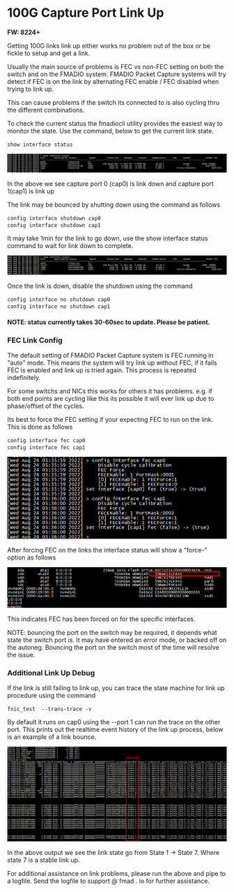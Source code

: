 # 100G Capture Port Link Up

**FW: 8224+**

Getting 100G links link up either works no problem out of the box or be fickle to setup and get a link.

Usually the main source of problems is FEC vs non-FEC setting on both the switch and on the FMADIO system. FMADIO Packet Capture systems will try detect if FEC is on the link by alternating FEC enable / FEC disabled when trying to link up.

This can cause problems if the switch its connected to is also cycling thru the different combinations.

To check the current status the fmadiocli utility provides the easiest way to monitor the state. Use the command, below to get the current link state.

```
show interface status
```

![](<../.gitbook/assets/image (9).png>)

In the above we see capture port 0 (cap0) is link down and capture port 1(cap1) is link up

The link may be bounced by shutting down using the command as follows

```
config interface shutdown cap0
config interface shutdown cap1
```

It may take 1min for the link to go down, use the show interface status command to wait for link down to complete.

![](<../.gitbook/assets/image (2) (2).png>)

Once the link is down, disable the shutdown using the command

```
config interface no shutdown cap0
config interface no shutdown cap1
```

#### NOTE: status currently takes 30-60sec to update. Please be patient.

### FEC Link Config

The default setting of FMADIO Packet Capture system is FEC running in "auto" mode. This means the system will try link up without FEC, if it fails FEC is enabled and link up is tried again. This process is repeated indefinitely.

For some switchs and NICs this works for others it has problems. e.g. if both end points are cycling like this its possible it will ever link up due to phase/offset of the cycles.

Its best to force the FEC setting if your expecting FEC to run on the link. This is done as follows

```
config interface fec cap0
config interface fec cap1
```

![](<../.gitbook/assets/image (7) (1).png>)

After forcing FEC on the links the interface status will show a "force-" option as follows

![](<../.gitbook/assets/image (5) (2).png>)

This indicates FEC has been forced on for the specific interfaces.

NOTE: bouncing the port on the switch may be required, it depends what state the switch port is. It may have entered an error mode, or backed off on the autoneg. Bouncing the port on the switch most of the time will resolve the issue.

### Additional Link Up Debug

If the link is still failing to link up, you can trace the state machine for link up procedure using the command

```
fnic_test  --trans-trace -v
```

By default it runs on cap0  using the --port 1 can run the trace on the other port. This prints out the realtime event history of the link up process, below is an example of a link bounce.

![](<../.gitbook/assets/image (8).png>)

In the above output we see the link state go from State 1 -> State 7. Where state 7 is a stable link up.

For additional assistance on link problems, please run the above and pipe to a logfile. Send the logfile to support @ fmad . io for further assistance.
